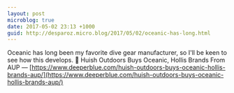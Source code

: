 ```yaml
---
layout: post
microblog: true
date: 2017-05-02 23:13 +1000
guid: http://desparoz.micro.blog/2017/05/02/oceanic-has-long.html
---
```

Oceanic has long been my favorite dive gear manufacturer, so I'll be keen to see how this develops. 🔗 Huish Outdoors Buys Oceanic, Hollis Brands From AUP — [https://www.deeperblue.com/huish-outdoors-buys-oceanic-hollis-brands-aup/](https://www.deeperblue.com/huish-outdoors-buys-oceanic-hollis-brands-aup/)

